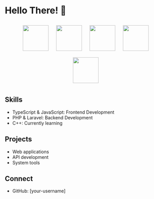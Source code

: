 # Hello There! 👋

<div align="center">
  <img src="https://upload.wikimedia.org/wikipedia/commons/4/4c/Typescript_logo_2020.svg" width="80" height="80" style="margin: 10px;">
  <img src="https://upload.wikimedia.org/wikipedia/commons/6/6a/JavaScript-logo.png" width="80" height="80" style="margin: 10px;">
  <img src="https://isocpp.org/files/img/cpp_logo.png" width="80" height="80" style="margin: 10px;">
  <img src="https://www.php.net/images/logos/new-php-logo.svg" width="80" height="80" style="margin: 10px;">
  <img src="https://laravel.com/img/logomark.min.svg" width="80" height="80" style="margin: 10px;">
</div>

## Skills

- TypeScript & JavaScript: Frontend Development
- PHP & Laravel: Backend Development
- C++: Currently learning

## Projects
- Web applications
- API development
- System tools

## Connect
- GitHub: [your-username]

